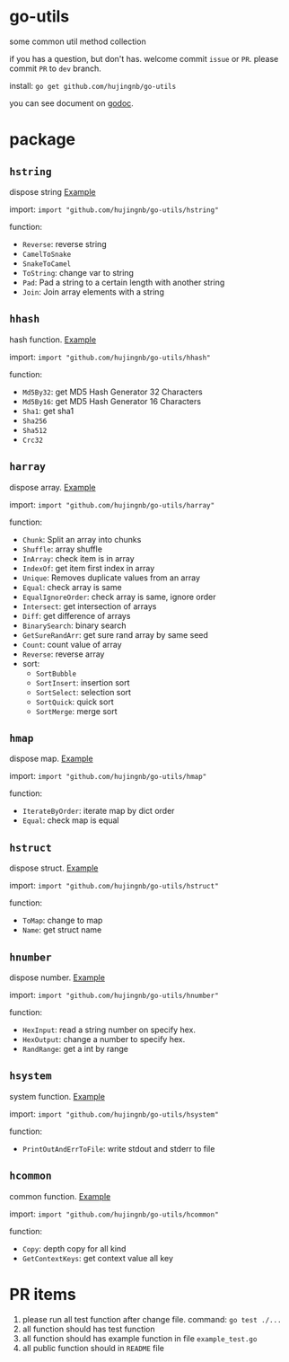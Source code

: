 # go-utils

some common util method collection

if you has a question, but don't has. welcome commit `issue` or `PR`. please commit `PR` to `dev` branch.

install: `go get github.com/hujingnb/go-utils`

you can see document on [godoc](https://pkg.go.dev/github.com/hujingnb/go-utils).

# package 

## `hstring`

dispose string [Example](./hstring/example_test.go)

import: `import "github.com/hujingnb/go-utils/hstring"`

function:

* `Reverse`: reverse string
* `CamelToSnake`
* `SnakeToCamel`
* `ToString`: change var to string
* `Pad`: Pad a string to a certain length with another string
* `Join`: Join array elements with a string

## `hhash`

hash function. [Example](./hhash/example_test.go)

import: `import "github.com/hujingnb/go-utils/hhash"`

function:

* `Md5By32`: get MD5 Hash Generator 32 Characters
* `Md5By16`: get MD5 Hash Generator 16 Characters
* `Sha1`: get sha1
* `Sha256`
* `Sha512`
* `Crc32`

## `harray`

dispose array. [Example](./harray/example_test.go)

import: `import "github.com/hujingnb/go-utils/harray"`

function:

* `Chunk`:  Split an array into chunks
* `Shuffle`: array shuffle
* `InArray`: check item is in array
* `IndexOf`: get item first index in array
* `Unique`: Removes duplicate values from an array
* `Equal`: check array is same
* `EqualIgnoreOrder`: check array is same, ignore order
* `Intersect`: get intersection of arrays
* `Diff`: get difference of arrays
* `BinarySearch`: binary search
* `GetSureRandArr`: get sure rand array by same seed
* `Count`: count value of array
* `Reverse`: reverse array
* sort:
    * `SortBubble`
    * `SortInsert`: insertion sort
    * `SortSelect`: selection sort
    * `SortQuick`: quick sort
    * `SortMerge`: merge sort

## `hmap`

dispose map. [Example](./hmap/example_test.go)

import: `import "github.com/hujingnb/go-utils/hmap"`

function:

* `IterateByOrder`: iterate map by dict order
* `Equal`: check map is equal

## `hstruct`

dispose struct. [Example](./hstruct/example_test.go)

import: `import "github.com/hujingnb/go-utils/hstruct"`

function:

* `ToMap`: change to map
* `Name`: get struct name

## `hnumber`

dispose number. [Example](./hnumber/example_test.go)

import: `import "github.com/hujingnb/go-utils/hnumber"`

function:

* `HexInput`: read a string number on specify hex.
* `HexOutput`: change a number to specify hex.
* `RandRange`: get a int by range

## `hsystem`

system function. [Example](./hsystem/example_test.go)

import: `import "github.com/hujingnb/go-utils/hsystem"`

function:

* `PrintOutAndErrToFile`: write stdout and stderr to file

## `hcommon`

common function. [Example](./hcommon/example_test.go)

import: `import "github.com/hujingnb/go-utils/hcommon"`

function:

* `Copy`: depth copy for all kind
* `GetContextKeys`: get context value all key

# PR items

1. please run all test function after change file. command: `go test ./...`
2. all function should has test function
3. all function should has example function in file `example_test.go`
4. all public function should in `README` file